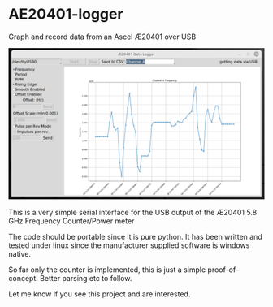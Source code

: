# AE20401-logger
Graph and record data from an Ascel Æ20401 over USB

![Screenshot of AE20401 Logger](docs/pics/channelA-frequency.png "Screenshot of logging data")

This is a very simple serial interface for the USB output of the Æ20401 5.8 GHz Frequency Counter/Power meter

The code should be portable since it is pure python.  It has been written and tested under linux since the manufacturer supplied software is windows native.

So far only the counter is implemented, this is just a simple proof-of-concept.  Better parsing etc to follow.

Let me know if you see this project and are interested.
